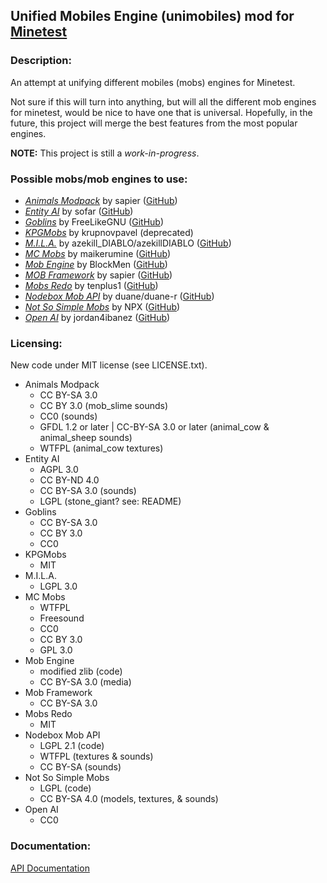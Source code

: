 ## Unified Mobiles Engine (unimobiles) mod for [Minetest][]


### **Description:**
An attempt at unifying different mobiles (mobs) engines for Minetest.

Not sure if this will turn into anything, but will all the different mob engines for minetest, would be nice to have one that is universal. Hopefully, in the future, this project will merge the best features from the most popular engines.

**NOTE:** This project is still a *work-in-progress*.


### **Possible mobs/mob engines to use:**

- *[Animals Modpack][f.animals_modpack]*  by sapier ([GitHub][gh.animals_modpack])
- *[Entity AI][f.entity_ai]*  by sofar ([GitHub][gh.entity_ai])
- *[Goblins][f.mobs_goblins]*  by FreeLikeGNU ([GitHub][gh.mobs_goblins])
- *[KPGMobs][f.kpgmobs]*  by krupnovpavel (deprecated)
- *[M.I.L.A.][f.mila]*  by azekill_DIABLO/azekillDIABLO ([GitHub][gh.mila])
- *[MC Mobs][f.mobs_mc]* by maikerumine ([GitHub][gh.mobs_mc])
- *[Mob Engine][gh.mob-engine]*  by BlockMen ([GitHub][gh.mob-engine])
- *[MOB Framework][gh.mobf_core]*  by sapier ([GitHub][gh.mobf_core])
- *[Mobs Redo][f.mobs_redo]*  by tenplus1 ([GitHub][gh.mobs_redo])
- *[Nodebox Mob API][f.nmobs]*  by duane/duane-r ([GitHub][gh.nmobs])
- *[Not So Simple Mobs][f.nssm]*  by NPX ([GitHub][gh.nssm])
- *[Open AI][f.open_ai]*  by jordan4ibanez ([GitHub][gh.open_ai])


### **Licensing:**

New code under MIT license (see LICENSE.txt).

- Animals Modpack
  - CC BY-SA 3.0
  - CC BY 3.0 (mob_slime sounds)
  - CC0 (sounds)
  - GFDL 1.2 or later | CC-BY-SA 3.0 or later (animal_cow & animal_sheep sounds)
  - WTFPL (animal_cow textures)
- Entity AI
  - AGPL 3.0
  - CC BY-ND 4.0
  - CC BY-SA 3.0 (sounds)
  - LGPL (stone_giant? see: README)
- Goblins
  - CC BY-SA 3.0
  - CC BY 3.0
  - CC0
- KPGMobs
  - MIT
- M.I.L.A.
  - LGPL 3.0
- MC Mobs
  - WTFPL
  - Freesound
  - CC0
  - CC BY 3.0
  - GPL 3.0
- Mob Engine
  - modified zlib (code)
  - CC BY-SA 3.0 (media)
- Mob Framework
  - CC BY-SA 3.0
- Mobs Redo
  - MIT
- Nodebox Mob API
  - LGPL 2.1 (code)
  - WTFPL (textures & sounds)
  - CC BY-SA (sounds)
- Not So Simple Mobs
  - LGPL (code)
  - CC BY-SA 4.0 (models, textures, & sounds)
- Open AI
  - CC0


### **Documentation:**

[API Documentation](https://antummt.github.io/mod-unimobiles/api.html)



[Minetest]: https://www.minetest.net/

[f.animals_modpack]: https://forum.minetest.net/viewtopic.php?t=629
[f.entity_ai]: https://forum.minetest.net/viewtopic.php?t=15572
[f.kpgmobs]: https://forum.minetest.net/viewtopic.php?t=8798
[f.mila]: https://forum.minetest.net/viewtopic.php?t=15375
[f.mobs_goblins]: https://forum.minetest.net/viewtopic.php?t=13004
[f.mobs_mc]: https://forum.minetest.net/viewtopic.php?t=17751
[f.mobs_redo]: https://forum.minetest.net/viewtopic.php?t=9917
[f.nmobs]: https://forum.minetest.net/viewtopic.php?t=16557
[f.nssm]: https://forum.minetest.net/viewtopic.php?t=11813
[f.open_ai]: https://forum.minetest.net/viewtopic.php?t=16032

[gh.animals_modpack]: https://github.com/sapier/animals_modpack
[gh.entity_ai]: https://github.com/sofar/entity_ai
[gh.mila]: https://github.com/azekillDIABLO/mila
[gh.mob-engine]: https://github.com/minetest-mods/mob-engine
[gh.mobf_core]: https://github.com/sapier/mobf_core
[gh.mobs_goblins]: https://github.com/FreeLikeGNU/mobs_goblins
[gh.mobs_mc]: https://github.com/maikerumine/mobs_mc
[gh.mobs_redo]: https://github.com/tenplus1/mobs_redo
[gh.nmobs]: https://github.com/duane-r/nmobs
[gh.nssm]: https://github.com/NPXcoot/nssm
[gh.open_ai]: https://github.com/jordan4ibanez/open_ai
